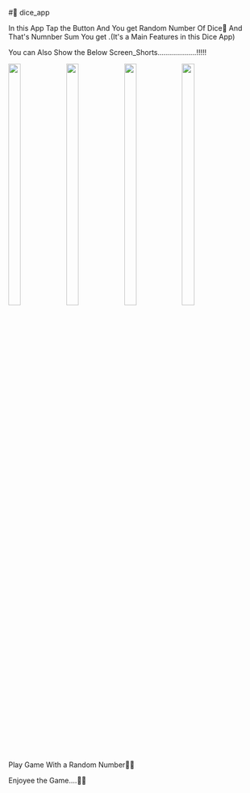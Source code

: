 #🎲 dice_app

  In this App Tap the Button And You get Random Number Of Dice🎲 And That's Numnber Sum You get .(It's a Main Features in this Dice App)
  
You can Also Show the Below Screen_Shorts...................!!!!!


<p float="center">
<img src="https://user-images.githubusercontent.com/101623395/191527948-49e8f950-def5-41bc-8713-c7d7c08ad8d2.png" width=22% height=35%>
<img src="https://user-images.githubusercontent.com/101623395/191527980-cf4c6cf9-bd28-40ec-b75d-e2e88367ab0e.png" width=22% height=35%>
<img src="https://user-images.githubusercontent.com/101623395/191527999-07c30c6d-ad35-4362-a1f8-30417abb3ff4.png" width=22% height=35%>
<img src="https://user-images.githubusercontent.com/101623395/191528014-30578d14-dcf4-420c-b602-17c31e306612.png" width=22% height=35%>

Play Game With a Random Number🎲🎲

Enjoyee the Game....🎉🎉
